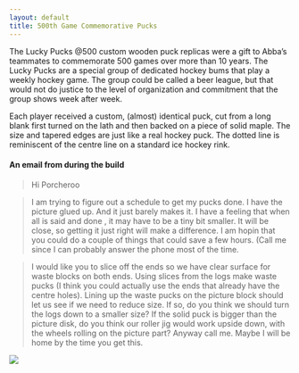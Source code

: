 ```yaml
---
layout: default
title: 500th Game Commemorative Pucks
---
```


The Lucky Pucks @500 custom wooden puck replicas were a gift to Abba’s teammates to commemorate 500 games over more than 10 years.  The Lucky Pucks are a special group of dedicated hockey bums that play a weekly hockey game.  The group could be called a beer league, but that would not do justice to the level of organization and commitment that the group shows week after week.  

Each player received a custom, (almost) identical puck, cut from a long blank first turned on the lath and then backed on a piece of solid maple.  The size and tapered edges are just like a real hockey puck.  The dotted line is reminiscent of the centre line on a standard ice hockey rink.


#### An email from during the build
>Hi Porcheroo

>I am trying to figure out a schedule to get my pucks done. I have the picture glued up. And it just barely makes it. I have a feeling that when all is said and done , it may have to be a tiny bit smaller. It will be close, so getting it just right will make a difference. I am hopin that you could do a couple of things that could save a few hours. (Call me since I can probably answer the phone most of the time.

>I would like you to slice off the ends so we have clear surface for waste blocks on both ends. Using slices from the logs make waste pucks (I think you could actually use the ends that already have the centre holes). Lining up the waste pucks on the picture block should let us see if we need to reduce size. If so, do you think we should turn the logs down to a smaller size?  If the solid puck is bigger than the picture disk, do you think our roller jig would work upside down, with the wheels rolling on the picture part?  Anyway call me. Maybe I will be home by the time you get this.

<img src="{{ site.baseurl }}\pics\Lucky Pucks @500 Limited edition Hockey Pucks\IMG_0211.JPG" class="img-responsive" />
